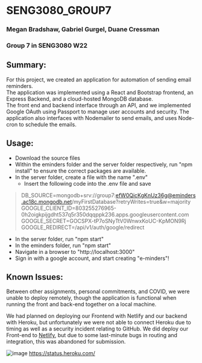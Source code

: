 # SENG3080_GROUP7
### Megan Bradshaw, Gabriel Gurgel, Duane Cressman
### Group 7 in SENG3080 W22

## Summary: 
For this project, we created an application for automation of sending email reminders.  
The application was implemented using a React and Bootstrap frontend, an Express Backend, and a cloud-hosted MongoDB database.   
The front end and backend interface through an API, and we implemented Google OAuth using Passport to manage user accounts and security. The application also interfaces with Nodemailer to send emails, and uses Node-cron to schedule the emails.   

## Usage: 
- Download the source files
- Within the eminders folder and the server folder respectively, run "npm install" to ensure the correct packages are available. 
- In the server folder, create a file with the name ".env" 
  - Insert the following code into the .env file and save
> DB_SOURCE=mongodb+srv://group7:efW0QicKgKnUz36g@eminders.ac18c.mongodb.net/myFirstDatabase?retryWrites=true&w=majority  
> GOOGLE_CLIENT_ID=803255276965-0h2oigkpijgdht537q5r350dqqppk236.apps.googleusercontent.com  
> GOOGLE_SECRET=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  
> GOOGLE_REDIRECT=/api/v1/auth/google/redirect  
- In the server folder, run "npm start" 
- In the eminders folder, run "npm start" 
- Navigate in a browser to "http://localhost:3000"
- Sign in with a google account, and start creating "e-minders"!

## Known Issues: 
Between other assignments, personal commitments, and COVID, we were unable to deploy remotely, though the application is functional when running the front and back-end together on a local machine.

We had planned on deploying our Frontend with Netlify and our backend with Heroku, but unfortunately we were not able to connect Heroku due to timing as well as a security incident relating to GitHub. We did deploy our Front-end to [Netlify](https://marvelous-kheer-837cbe.netlify.app/), but due to some last-minute bugs in routing and integration, this was abandoned for submission. 

![image](https://user-images.githubusercontent.com/41707698/163921506-a3dc84c4-9427-45dc-9a8a-54f9e8884161.png) https://status.heroku.com/
